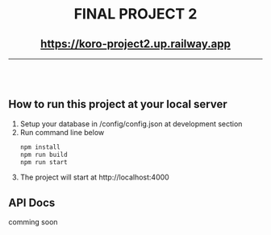 <h1 align="center">FINAL PROJECT 2</h1>
<p align="center">
    <h2 align="center">
        <a href="https://koro-project2.up.railway.app"><strong>https://koro-project2.up.railway.app</strong></a>
    </h2>
</p>
<hr>
<br>
<br>

## How to run this project at your local server

1. Setup your database in /config/config.json at development section
2. Run command line below
    ```bash
    npm install
    npm run build
    npm run start
    ```
3. The project will start at http://localhost:4000

## API Docs
comming soon